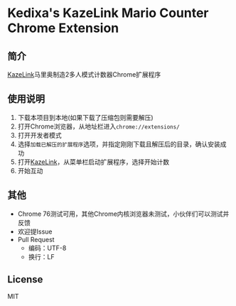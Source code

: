 # Kedixa's KazeLink Mario Counter Chrome Extension
## 简介
[KazeLink](https://douyu.com/510541)马里奥制造2多人模式计数器Chrome扩展程序

## 使用说明
1. 下载本项目到本地(如果下载了压缩包则需要解压)
2. 打开Chrome浏览器，从地址栏进入`chrome://extensions/`
3. 打开开发者模式
4. 选择`加载已解压的扩展程序`选项，并指定刚刚下载且解压后的目录，确认安装成功
5. 打开[KazeLink](https://douyu.com/510541)，从菜单栏启动扩展程序，选择开始计数
6. 开始互动

## 其他
- Chrome 76测试可用，其他Chrome内核浏览器未测试，小伙伴们可以测试并反馈
- 欢迎提Issue
- Pull Request
  - 编码：UTF-8
  - 换行：LF

## License
MIT

